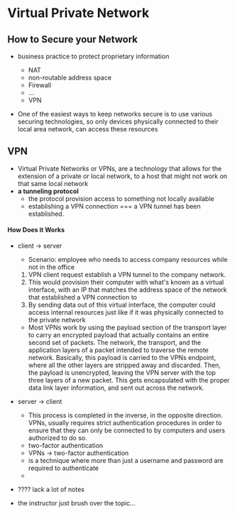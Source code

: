# Virtual Private Network

## How to Secure your Network
* business practice to protect proprietary information
  * NAT
  * non-routable address space
  * Firewall
  * ...
  * VPN

* One of the easiest ways to keep networks secure is to use various securing technologies,  so only devices physically connected to their local area network, can access these resources

## VPN
* Virtual Private Networks or VPNs, are a technology that allows for the extension of a private or local network, to a host that might not work on that same local network
* **a tunneling protocol**
  * the protocol provision access to something not locally available
  * establishing a VPN connection === a VPN tunnel has been established.



#### How Does it Works

* client -> server
  * Scenario: employee who needs to access company resources while not in the office
  1. VPN client request establish a VPN tunnel to the company network.
  2. This would provision their computer with what's known as a virtual interface, with an IP that matches the address space of the network that established a VPN connection to
  3. By sending data out of this virtual interface, the computer could access internal resources just like if it was physically connected to the private network

  * Most VPNs work by using the payload section of the transport layer to carry an encrypted payload that actually contains an entire second set of packets. The network, the transport, and the application layers of a packet intended to traverse the remote network. Basically, this payload is carried to the VPNs endpoint, where all the other layers are stripped away and discarded. Then, the payload is unencrypted, leaving the VPN server with the top three layers of a new packet. This gets encapsulated with the proper data link layer information, and sent out across the network.

* server -> client
  * This process is completed in the inverse, in the opposite direction. VPNs, usually requires strict authentication procedures in order to ensure that they can only be connected to by computers and users authorized to do so.
  *  two-factor authentication
    * VPNs -> two-factor authentication
    * is a technique where more than just a username and password are required to authenticate
  *


* ???? lack a lot of notes
* the instructor just brush over the topic...
